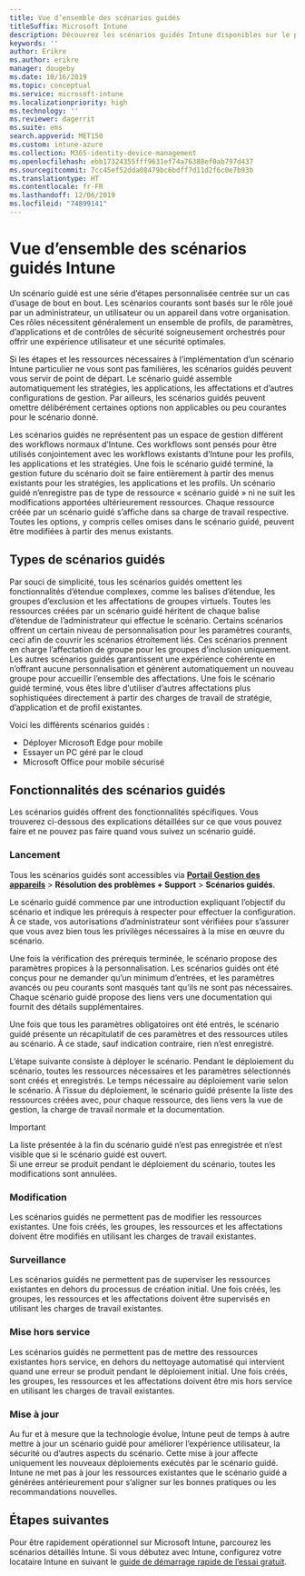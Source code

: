 ```yaml
---
title: Vue d’ensemble des scénarios guidés
titleSuffix: Microsoft Intune
description: Découvrez les scénarios guidés Intune disponibles sur le portail Gestion des appareils Microsoft 365.
keywords: ''
author: Erikre
ms.author: erikre
manager: dougeby
ms.date: 10/16/2019
ms.topic: conceptual
ms.service: microsoft-intune
ms.localizationpriority: high
ms.technology: ''
ms.reviewer: dagerrit
ms.suite: ems
search.appverid: MET150
ms.custom: intune-azure
ms.collection: M365-identity-device-management
ms.openlocfilehash: ebb17324355fff9631ef74a76388ef0ab797d437
ms.sourcegitcommit: 7cc45ef52dda08479bc6bdff7d11d2f6c0e7b93b
ms.translationtype: HT
ms.contentlocale: fr-FR
ms.lasthandoff: 12/06/2019
ms.locfileid: "74899141"
---
```

# <a name="intune-guided-scenarios-overview"></a>Vue d’ensemble des scénarios guidés Intune 

Un scénario guidé est une série d’étapes personnalisée centrée sur un cas d’usage de bout en bout. Les scénarios courants sont basés sur le rôle joué par un administrateur, un utilisateur ou un appareil dans votre organisation. Ces rôles nécessitent généralement un ensemble de profils, de paramètres, d’applications et de contrôles de sécurité soigneusement orchestrés pour offrir une expérience utilisateur et une sécurité optimales.    

Si les étapes et les ressources nécessaires à l’implémentation d’un scénario Intune particulier ne vous sont pas familières, les scénarios guidés peuvent vous servir de point de départ. Le scénario guidé assemble automatiquement les stratégies, les applications, les affectations et d’autres configurations de gestion. Par ailleurs, les scénarios guidés peuvent omettre délibérément certaines options non applicables ou peu courantes pour le scénario donné. 

Les scénarios guidés ne représentent pas un espace de gestion différent des workflows normaux d’Intune. Ces workflows sont pensés pour être utilisés conjointement avec les workflows existants d’Intune pour les profils, les applications et les stratégies. Une fois le scénario guidé terminé, la gestion future du scénario doit se faire entièrement à partir des menus existants pour les stratégies, les applications et les profils. Un scénario guidé n’enregistre pas de type de ressource « scénario guidé » ni ne suit les modifications apportées ultérieurement ressources. Chaque ressource créée par un scénario guidé s’affiche dans sa charge de travail respective. Toutes les options, y compris celles omises dans le scénario guidé, peuvent être modifiées à partir des menus existants.  

## <a name="types-of-guided-scenarios"></a>Types de scénarios guidés 

Par souci de simplicité, tous les scénarios guidés omettent les fonctionnalités d’étendue complexes, comme les balises d’étendue, les groupes d’exclusion et les affectations de groupes virtuels. Toutes les ressources créées par un scénario guidé héritent de chaque balise d’étendue de l’administrateur qui effectue le scénario. Certains scénarios offrent un certain niveau de personnalisation pour les paramètres courants, ceci afin de couvrir les scénarios étroitement liés. Ces scénarios prennent en charge l’affectation de groupe pour les groupes d’inclusion uniquement. Les autres scénarios guidés garantissent une expérience cohérente en n’offrant aucune personnalisation et génèrent automatiquement un nouveau groupe pour accueillir l’ensemble des affectations. Une fois le scénario guidé terminé, vous êtes libre d’utiliser d’autres affectations plus sophistiquées directement à partir des charges de travail de stratégie, d’application et de profil existantes.  

Voici les différents scénarios guidés : 
- Déployer Microsoft Edge pour mobile 
- Essayer un PC géré par le cloud
- Microsoft Office pour mobile sécurisé 

## <a name="guided-scenario-functionality"></a>Fonctionnalités des scénarios guidés 

Les scénarios guidés offrent des fonctionnalités spécifiques. Vous trouverez ci-dessous des explications détaillées sur ce que vous pouvez faire et ne pouvez pas faire quand vous suivez un scénario guidé.

### <a name="launching"></a>Lancement  

Tous les scénarios guidés sont accessibles via **[Portail Gestion des appareils](https://devicemanagement.microsoft.com)**  > **Résolution des problèmes + Support** > **Scénarios guidés**. 

Le scénario guidé commence par une introduction expliquant l’objectif du scénario et indique les prérequis à respecter pour effectuer la configuration. À ce stade, vos autorisations d’administrateur sont vérifiées pour s’assurer que vous avez bien tous les privilèges nécessaires à la mise en œuvre du scénario.  

Une fois la vérification des prérequis terminée, le scénario propose des paramètres propices à la personnalisation. Les scénarios guidés ont été conçus pour ne demander qu’un minimum d’entrées, et les paramètres avancés ou peu courants sont masqués tant qu’ils ne sont pas nécessaires. Chaque scénario guidé propose des liens vers une documentation qui fournit des détails supplémentaires. 

Une fois que tous les paramètres obligatoires ont été entrés, le scénario guidé présente un récapitulatif de ces paramètres et des ressources utiles au scénario. À ce stade, sauf indication contraire, rien n’est enregistré.

L’étape suivante consiste à déployer le scénario. Pendant le déploiement du scénario, toutes les ressources nécessaires et les paramètres sélectionnés sont créés et enregistrés. Le temps nécessaire au déploiement varie selon le scénario. À l’issue du déploiement, le scénario guidé présente la liste des ressources créées avec, pour chaque ressource, des liens vers la vue de gestion, la charge de travail normale et la documentation. 

> [!IMPORTANT]
> La liste présentée à la fin du scénario guidé n’est pas enregistrée et n’est visible que si le scénario guidé est ouvert.  
Si une erreur se produit pendant le déploiement du scénario, toutes les modifications sont annulées. 

### <a name="editing"></a>Modification 

Les scénarios guidés ne permettent pas de modifier les ressources existantes. Une fois créés, les groupes, les ressources et les affectations doivent être modifiés en utilisant les charges de travail existantes.

### <a name="monitoring"></a>Surveillance 

Les scénarios guidés ne permettent pas de superviser les ressources existantes en dehors du processus de création initial. Une fois créés, les groupes, les ressources et les affectations doivent être supervisés en utilisant les charges de travail existantes. 

### <a name="retiring"></a>Mise hors service 

Les scénarios guidés ne permettent pas de mettre des ressources existantes hors service, en dehors du nettoyage automatisé qui intervient quand une erreur se produit pendant le déploiement initial. Une fois créés, les groupes, les ressources et les affectations doivent être mis hors service en utilisant les charges de travail existantes. 

### <a name="updating"></a>Mise à jour

Au fur et à mesure que la technologie évolue, Intune peut de temps à autre mettre à jour un scénario guidé pour améliorer l’expérience utilisateur, la sécurité ou d’autres aspects du scénario. Cette mise à jour affecte uniquement les nouveaux déploiements exécutés par le scénario guidé. Intune ne met pas à jour les ressources existantes que le scénario guidé a générées antérieurement pour s’aligner sur les bonnes pratiques ou les recommandations nouvelles.  

## <a name="next-steps"></a>Étapes suivantes

Pour être rapidement opérationnel sur Microsoft Intune, parcourez les scénarios détaillés Intune. Si vous débutez avec Intune, configurez votre locataire Intune en suivant le [guide de démarrage rapide de l’essai gratuit](free-trial-sign-up.md).
